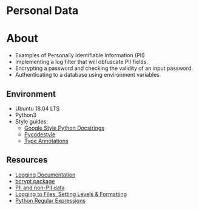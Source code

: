 # Personal Data
# About
- Examples of Personally Identifiable Information (PII)
- Implementing a log filter that will obfuscate PII fields.
- Encrypting a password and checking the validity of an input password.
- Authenticating to a database using environment variables.

## Environment
 - Ubuntu 18.04 LTS
 - Python3
 - Style guides:
    - [Google Style Python Docstrings](https://sphinxcontrib-napoleon.readthedocs.io/en/latest/example_google.html)
    - [Pycodestyle](https://pycodestyle.pycqa.org/en/latest/intro.html#example-usage-and-output)
    - [Type Annotations](https://mypy.readthedocs.io/en/latest/cheat_sheet_py3.html)

## Resources
- [Logging Documentation](https://docs.python.org/3/library/logging.html)
- [bcrypt package](https://github.com/pyca/bcrypt/)
- [PII and non-PII data](https://piwik.pro/blog/what-is-pii-personal-data/)
- [Logging to Files, Setting Levels & Formatting](https://www.youtube.com/watch?v=-ARI4Cz-awo)
- [Python Regular Expressions](https://www.youtube.com/watch?v=K8L6KVGG-7o&pp=ygUMcmVnZXggcHl0aG9u)
